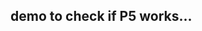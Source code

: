 ## demo to check if P5 works...

<script language="javascript" type="text/javascript" src="rijksface/p5.min.js"></script>


